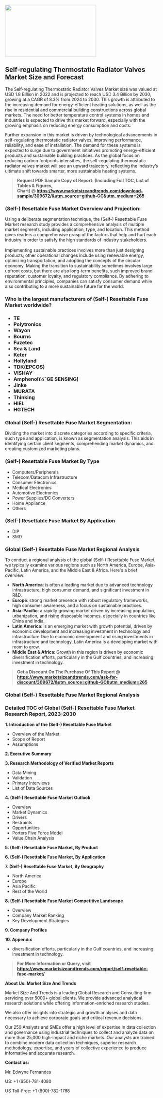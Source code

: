 <p><img class="alignnone size-medium wp-image-20088" src="https://ffe5etoiles.com/wp-content/uploads/2024/12/MST1-300x171.png" alt="" width="300" height="171" /></p><h2>Self-regulating Thermostatic Radiator Valves Market Size and Forecast</h2><p>The Self-regulating Thermostatic Radiator Valves Market size was valued at USD 1.8 Billion in 2022 and is projected to reach USD 3.4 Billion by 2030, growing at a CAGR of 8.3% from 2024 to 2030. This growth is attributed to the increasing demand for energy-efficient heating solutions, as well as the rise in residential and commercial building constructions across global markets. The need for better temperature control systems in homes and industries is expected to drive this market forward, especially with the growing emphasis on reducing energy consumption and costs.</p><p>Further expansion in this market is driven by technological advancements in self-regulating thermostatic radiator valves, improving performance, reliability, and ease of installation. The demand for these systems is expected to surge due to government initiatives promoting energy-efficient products and sustainable building practices. As the global focus on reducing carbon footprints intensifies, the self-regulating thermostatic radiator valves market will see an upward trajectory, reflecting the industry’s ultimate shift towards smarter, more sustainable heating systems.</p></p><blockquote id="" class=""><strong>Request PDF Sample Copy of Report: (Including Full TOC, List of Tables &amp; Figures, Chart)&nbsp;@&nbsp;<strong><a href="https://www.marketsizeandtrends.com/download-sample/309672/&utm_source=github-GC&utm_medium=265" target="_blank">https://www.marketsizeandtrends.com/download-sample/309672/&utm_source=github-GC&utm_medium=265</a></strong></strong></blockquote><h3 id="" class="">(Self-) Resettable Fuse Market&nbsp;Overview and Projection:</h3><p id="" class="">Using a deliberate segmentation technique, the (Self-) Resettable Fuse Market research study provides a comprehensive analysis of multiple market segments, including application, type, and location. This method gives readers a comprehensive grasp of the factors that help and hurt each industry in order to satisfy the high standards of industry stakeholders. <br /> <br />Implementing sustainable practices involves more than just designing products; other operational changes include using renewable energy, optimizing transportation, and adopting the concepts of the circular economy. Making the transition to sustainability sometimes involves large upfront costs, but there are also long-term benefits, such improved brand reputation, customer loyalty, and regulatory compliance. By adhering to environmental principles, companies can satisfy consumer demand while also contributing to a more sustainable future for the world.</p><h3 id="" class="">Who is the largest manufacturers of&nbsp;(Self-) Resettable Fuse Market worldwide?</h3><h3 class=""><p><ul><li>TE </li><li> Polytronics </li><li> Wayon </li><li> Bourns </li><li> Fuzetec </li><li> Sea & Land </li><li> Keter </li><li> Hollyland </li><li> TDK(EPCOS) </li><li> VISHAY </li><li> Amphenolï¼ˆGE SENSING) </li><li> Jinke </li><li> MURATA </li><li> Thinking </li><li> HIEL </li><li> HGTECH</li></ul></p></h3><h3 id="" class="">Global&nbsp;(Self-) Resettable Fuse Market Segmentation:</h3><p id="" class="">Dividing the market into discrete categories according to specific criteria, such type and application, is known as segmentation analysis. This aids in identifying certain client segments, comprehending market dynamics, and creating customized marketing plans.</p><h3 id="" class="">(Self-) Resettable Fuse Market&nbsp;By Type</h3><p><p><ul><li>Computers/Peripherals</li><li> Telecom/Datacom Infrastructure</li><li> Consumer Electronics</li><li> Medical Electronics</li><li> Automotive Electronics</li><li> Power Supplies/DC Converters</li><li> Home Appliance</li><li> Others</p></li></ul></p></p><h3 id="" class="">(Self-) Resettable Fuse Market&nbsp;By Application</h3><p class=""><p><ul><li>DIP</li><li> SMD</li></ul></p></p><h3 id="" class="">Global (Self-) Resettable Fuse Market Regional Analysis</h3><p id="" class="">To conduct a regional analysis of the global (Self-) Resettable Fuse Market, we typically examine various regions such as North America, Europe, Asia-Pacific, Latin America, and the Middle East &amp; Africa. Here's a brief overview:</p><ul><li><strong>North America</strong>: is often a leading market due to advanced technology infrastructure, high consumer demand, and significant investment in R&amp;D.</li><li><strong>Europe</strong>: strong market presence with robust regulatory frameworks, high consumer awareness, and a focus on sustainable practices.</li><li><strong>Asia-Pacific</strong>: a rapidly growing market driven by increasing population, urbanization, and rising disposable incomes, especially in countries like China and India.</li><li><strong>Latin America</strong>: is an emerging market with growth potential, driven by economic development and increasing investment in technology and infrastructure.Due to economic development and rising investments in infrastructure and technology, Latin America is a developing market with room to grow.</li><li><strong>Middle East &amp; Africa</strong>: Growth in this region is driven by economic diversification efforts, particularly in the Gulf countries, and increasing investment in technology.</li></ul><blockquote id="" class=""><strong>Get a Discount On The Purchase Of This Report @ <strong><a href="https://www.marketsizeandtrends.com/ask-for-discount/309672/&utm_source=github-GC&utm_medium=265" target="_blank">https://www.marketsizeandtrends.com/ask-for-discount/309672/&utm_source=github-GC&utm_medium=265</a></strong></strong></blockquote><h3 id="" class="">Global (Self-) Resettable Fuse Market Regional Analysis</h3><h3 id="" class="">Detailed TOC of Global (Self-) Resettable Fuse Market Research Report, 2023-2030</h3><p id="" class=""><strong>1. Introduction of the (Self-) Resettable Fuse Market</strong></p><ul><li>Overview of the Market</li><li>Scope of Report</li><li>Assumptions</li></ul><p id="" class=""><strong>2. Executive Summary</strong></p><p id="" class=""><strong>3. Research Methodology of Verified Market Reports</strong></p><ul><li>Data Mining</li><li>Validation</li><li>Primary Interviews</li><li>List of Data Sources</li></ul><p id="" class=""><strong>4. (Self-) Resettable Fuse Market Outlook</strong></p><ul><li>Overview</li><li>Market Dynamics</li><li>Drivers</li><li>Restraints</li><li>Opportunities</li><li>Porters Five Force Model</li><li>Value Chain Analysis</li></ul><p id="" class=""><strong>5. (Self-) Resettable Fuse Market, By Product</strong></p><p id="" class=""><strong>6. (Self-) Resettable Fuse Market, By Application</strong></p><p id="" class=""><strong>7. (Self-) Resettable Fuse Market, By Geography</strong></p><ul><li>North America</li><li>Europe</li><li>Asia Pacific</li><li>Rest of the World</li></ul><p id="" class=""><strong>8. (Self-) Resettable Fuse Market Competitive Landscape</strong></p><ul><li>Overview</li><li>Company Market Ranking</li><li>Key Development Strategies</li></ul><p id="" class=""><strong>9. Company Profiles</strong></p><p id="" class=""><strong>10. Appendix</strong></p><ul><li>diversification efforts, particularly in the Gulf countries, and increasing investment in technology.</li></ul><blockquote id="" class=""><strong>For More Information or Query, visit <strong><strong><a href="https://www.marketsizeandtrends.com/report/self-resettable-fuse-market/" target="_blank">https://www.marketsizeandtrends.com/report/self-resettable-fuse-market/</a></strong></strong></strong></blockquote><p id="" class=""><strong>About Us: Market Size And Trends</strong></p><p id="" class="">Market Size And Trends is a leading Global Research and Consulting firm servicing over 5000+ global clients. We provide advanced analytical research solutions while offering information-enriched research studies.</p><p id="" class="">We also offer insights into strategic and growth analyses and data necessary to achieve corporate goals and critical revenue decisions.</p><p id="" class="">Our 250 Analysts and SMEs offer a high level of expertise in data collection and governance using industrial techniques to collect and analyze data on more than 25,000 high-impact and niche markets. Our analysts are trained to combine modern data collection techniques, superior research methodology, expertise, and years of collective experience to produce informative and accurate research.</p><p id="" class=""><strong>Contact us:</strong></p><p id="" class="">Mr. Edwyne Fernandes</p><p id="" class="">US: +1 (650)-781-4080</p><p id="" class="">US Toll-Free: +1 (800)-782-1768</p>
